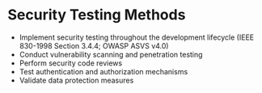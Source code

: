 # Security Testing Methods
- Implement security testing throughout the development lifecycle (IEEE 830-1998 Section 3.4.4; OWASP ASVS v4.0)
- Conduct vulnerability scanning and penetration testing
- Perform security code reviews
- Test authentication and authorization mechanisms
- Validate data protection measures